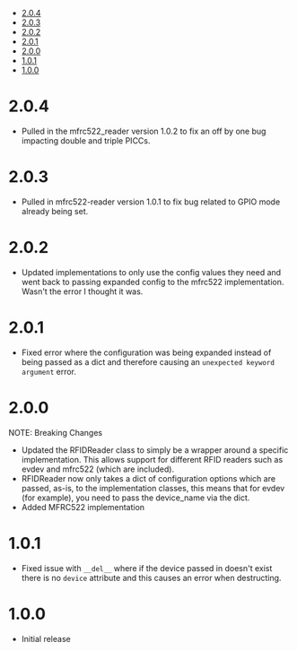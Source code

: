 <!-- MDTOC maxdepth:6 firsth1:1 numbering:0 flatten:0 bullets:1 updateOnSave:1 -->

- [2.0.4](#204)   
- [2.0.3](#203)   
- [2.0.2](#202)   
- [2.0.1](#201)   
- [2.0.0](#200)   
- [1.0.1](#101)   
- [1.0.0](#100)   

<!-- /MDTOC -->

# 2.0.4
* Pulled in the mfrc522_reader version 1.0.2 to fix an off by one bug impacting double and triple PICCs.

# 2.0.3
* Pulled in mfrc522-reader version 1.0.1 to fix bug related to GPIO mode already being set.

# 2.0.2
* Updated implementations to only use the config values they need and went back to passing expanded config to the mfrc522 implementation. Wasn't the error I thought it was.

# 2.0.1
* Fixed error where the configuration was being expanded instead of being passed as a dict and therefore causing an `unexpected keyword argument` error.

# 2.0.0
NOTE: Breaking Changes

* Updated the RFIDReader class to simply be a wrapper around a specific implementation. This allows support for different RFID readers such as evdev and mfrc522 (which are included).
* RFIDReader now only takes a dict of configuration options which are passed, as-is, to the implementation classes, this means that for evdev (for example), you need to pass the device_name via the dict.
* Added MFRC522 implementation

# 1.0.1
* Fixed issue with `__del__` where if the device passed in doesn't exist there is no `device` attribute and this causes an error when destructing.

# 1.0.0
* Initial release
